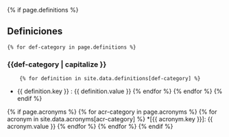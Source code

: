 {% if page.definitions %}
## Definiciones
	{% for def-category in page.definitions %}
### {{def-category | capitalize }}
		{% for definition in site.data.definitions[def-category] %}
- {{ definition.key }}
: {{ definition.value }}
		{% endfor %}
	{% endfor %}
{% endif %}

{% if page.acronyms %}
	{% for acr-category in page.acronyms %}
		{% for acronym in site.data.acronyms[acr-category] %}
*[{{ acronym.key }}]: {{ acronym.value }}
		{% endfor %}
	{% endfor %}
{% endif %}